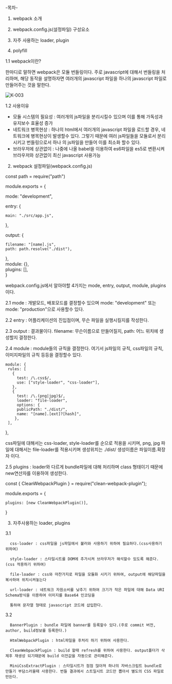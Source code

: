 -목차-
1. webpack 소개


2. webpack.config.js(설정파일) 구성요소


3. 자주 사용하는 loader, plugin

4. polyfill


1.1 webpack이란? 

한마디로 말하면 webpack은 모듈 번들링이다.
주로 javascript에 대해서 번들링을 처리하며, 해당 동작을 설명하자면
여러개의 javascript 파일을 하나의 javascript 파일로 만들어주는 것을 말한다.

![K-003](https://user-images.githubusercontent.com/36911316/112828786-234de380-90cb-11eb-9137-dd4f88224056.png)


1.2 사용이유

  * 모듈 시스템의 필요성 : 여러개의 js파일을 분리시킬수 있으며 이를 통해 가독성과 유지보수 효율성 증가
  * 네트워크 병목현상 : 하나의 html에서 여러개의 javascript 파일을 로드할 경우, 네트워크에 병목현상이 발생할수 있다. 그렇기 때문에 여러 js파일들을 모듈로서 분리시키고 번들링으로서 하나     의 js파일을 만들어 이를 최소화 할수 있다.
  * 브라우저에 상관없이 : 나중에 나올 babel을 이용하여 es6파일을 es5로 변환시켜 브라우저와 상관없이 최신 javascript 사용가능




2. webpack 설정파일(webpack.config.js)

const path = require("path")

module.exports = {

  mode: "development",
  
  entry: {
  
    main: "./src/app.js",    
  },
  
  output: {
  
    filename: "[name].js",    
    path: path.resolve("./dist"),    
  },  
  module: {},  
  plugins: [],  
}

webpack.config.js에서 알아야할 4가지는 mode, entry, output, module, plugins 이다.

2.1 mode :  개발모드, 배포모드를 결정할수 있으며 mode: "development" 또는 mode: "production"으로 사용할수 있다.

2.2 entry : 어플리케이션의 진입점이며, 무슨 파일을 실행시킬지를 작성한다.

2.3 output : 결과물이다. filename: 무슨이름으로 만들어질지, path: 어느 위치에 생성할지 결정한다.

2.4 module : module들의 규칙을 결정한다. 여기서 js파일의 규칙, css파일의 규칙, 이미지파일의 규칙 등등을 결정할수 있다.


    module: {
     rules: [
       {
         test: /\.css$/,
         use: ["style-loader", "css-loader"],
       },
       {
         test: /\.(png|jpg)$/,
         loader: "file-loader",
         options: {
         publicPath: "./dist/",
         name: "[name].[ext]?[hash]",
        },
     ],
  },
  
css파일에 대해서는 css-loader, style-loader를 순으로 적용을 시키며,
png, jpg 파일에 대해서는 file-loader를 적용시키며 생성위치는 ./dist/ 생성이름은 파일이름.확장자 이다.

2.5 plugins : loader와 다르게 bundle파일에 대해 처리하며 class 형태이기 때문에 new연산자를 이용하여 생성한다.


  const { CleanWebpackPlugin } = require("clean-webpack-plugin"); 
  
  
  module.exports = {
  
    plugins: [new CleanWebpackPlugin()],
  }
  


3. 자주사용하는 loader, plugins


3.1
    
      css-loader : css파일을 js파일에서 불러와 사용하기 위하여 필요하다.(css사용하기 위하여)
  
      style-loader : 스타일시트를 DOM에 추가시켜 브라우저가 해석할수 있도록 해준다.(css 적용하기 위하여)
      
      file-loader : css와 마찬가지로 파일을 모듈화 시키기 위하여, output에 해당파일을 복사하여 위치시켜놓는다
      
      url-loader : 네트워크 자원소비를 낮추기 위하여 크기가 작은 파일에 대해 Data URI Schema방식을 이용하여 이미지를 Base64 인코딩을
      
      통하여 문자열 형태로 javascript 코드에 삽입한다.
      
3.2
  
      BannerPlugin : bundle 파일에 banner를 등록할수 있다.(주로 commit 버전, author, build정보를 등록한다.)
  
      HtmlWebpackPlugin : html파일을 후처리 하기 위하여 사용한다.
      
      CleanWebpackPlugin : build 할때 refresh를 위하여 사용한다. output폴더가 삭제후 재생성 되기때문에 build 이전값을 자동으로 관리해준다.
      
      MiniCssExtractPlugin : 스타일시트가 점점 많아져 하나의 자바스크립트 bundle로 만들기 부담스러울때 사용한다. 번들 결과에서 스트일시트 코드만 뽑아서 별도의 CSS 파일로 만든다.
      
      













